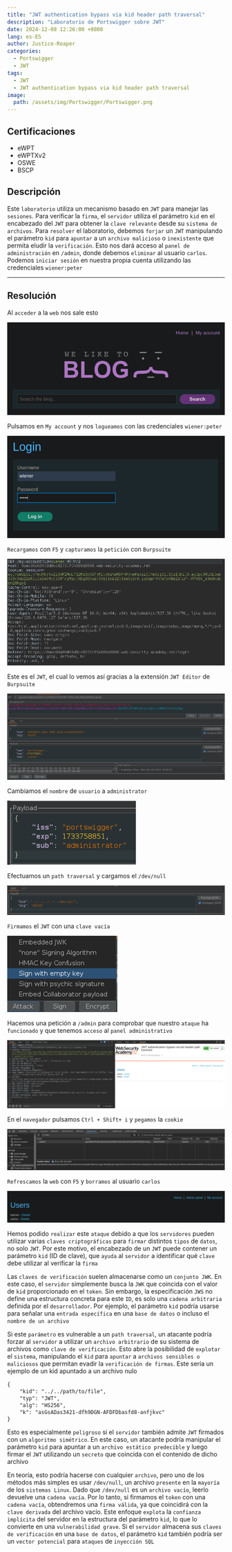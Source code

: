 ```yaml
---
title: "JWT authentication bypass via kid header path traversal"
description: "Laboratorio de Portswigger sobre JWT"
date: 2024-12-08 12:26:00 +0800
lang: es-ES
author: Justice-Reaper
categories:
  - Portswigger
  - JWT
tags:
  - JWT
  - JWT authentication bypass via kid header path traversal
image:
  path: /assets/img/Portswigger/Portswigger.png
---
```


## Certificaciones

- eWPT
- eWPTXv2
- OSWE
- BSCP
  
## Descripción

Este `laboratorio` utiliza un mecanismo basado en `JWT` para manejar las `sesiones`. Para verificar la `firma`, el `servidor` utiliza el parámetro `kid` en el encabezado del `JWT` para obtener la `clave relevante` desde su `sistema de archivos`. Para `resolver` el laboratorio, debemos `forjar` un `JWT` manipulando el parámetro `kid` para `apuntar` a un `archivo malicioso` o `inexistente` que permita eludir la `verificación`. Esto nos dará acceso al `panel de administración` en `/admin`, donde debemos `eliminar` al usuario `carlos`. Podemos `iniciar sesión` en nuestra propia cuenta utilizando las credenciales `wiener:peter`

---

## Resolución

Al `acceder` a la `web` nos sale esto

![](/assets/img/JWT-Lab-6/image_1.png)

Pulsamos en `My account` y nos `logueamos` con las credenciales `wiener:peter`

![](/assets/img/JWT-Lab-6/image_2.png)

`Recargamos` con `F5` y `capturamos` la `petición` con `Burpsuite`

![](/assets/img/JWT-Lab-6/image_3.png)

Este es el `JWT`, el cual lo vemos así gracias a la extensión `JWT Editor` de `Burpsuite`

![](/assets/img/JWT-Lab-6/image_4.png)

Cambiamos el `nombre` de `usuario` a `administrator`

![](/assets/img/JWT-Lab-6/image_5.png)

Efectuamos un `path traversal` y cargamos el `/dev/null`

![](/assets/img/JWT-Lab-6/image_6.png)

`Firmamos` el `JWT` con una `clave vacía`

![](/assets/img/JWT-Lab-6/image_7.png)

Hacemos una petición a `/admin` para comprobar que nuestro `ataque` ha `funcionado` y que tenemos `acceso` al `panel administrativo`

![](/assets/img/JWT-Lab-6/image_8.png)

En el `navegador` pulsamos `Ctrl + Shift+ i` y `pegamos` la `cookie`

![](/assets/img/JWT-Lab-6/image_9.png)

`Refrescamos` la `web` con `F5` y `borramos` al usuario `carlos`

![](/assets/img/JWT-Lab-6/image_10.png)

Hemos podido `realizar` este `ataque` debido a que los `servidores` pueden utilizar varias `claves criptográficas` para `firmar` distintos `tipos` de `datos`, no solo `JWT`. Por este motivo, el encabezado de un `JWT` puede contener un parámetro `kid` (ID de clave), que `ayuda` al `servidor` a identificar qué `clave` debe utilizar al verificar la `firma`

Las `claves de verificación` suelen almacenarse como un `conjunto JWK`. En este caso, el `servidor` simplemente busca la `JWK` que coincida con el valor de `kid` proporcionado en el `token`. Sin embargo, la especificación `JWS` no define una estructura concreta para este `ID`, es solo una `cadena arbitraria` definida por el `desarrollador`. Por ejemplo, el parámetro `kid` podría usarse para señalar una `entrada específica` en una `base de datos` o incluso el `nombre de un archivo`

Si este `parámetro` es vulnerable a un `path traversal`, un atacante podría forzar al `servidor` a utilizar un `archivo arbitrario` de su sistema de archivos como `clave de verificación`. Esto abre la posibilidad de `explotar` el `sistema`, manipulando el `kid` para `apuntar` a `archivos sensibles o maliciosos` que permitan evadir la `verificación de firmas`. Este sería un ejemplo de un kid apuntado a un archivo nulo

```
{
    "kid": "../../path/to/file",
    "typ": "JWT",
    "alg": "HS256",
    "k": "asGsADas3421-dfh9DGN-AFDFDbasfd8-anfjkvc"
}
```

Esto es especialmente `peligroso` si el `servidor` también admite `JWT` firmados con un `algoritmo simétrico`. En este caso, un atacante podría manipular el parámetro `kid` para apuntar a un `archivo estático predecible` y luego firmar el `JWT` utilizando un `secreto` que coincida con el contenido de dicho archivo

En teoría, esto podría hacerse con cualquier `archivo`, pero uno de los métodos más simples es usar `/dev/null`, un archivo `presente` en la `mayoría` de los `sistemas Linux`. Dado que `/dev/null` es un `archivo vacío`, leerlo devuelve una `cadena vacía`. Por lo tanto, si firmamos el `token` con una `cadena vacía`, obtendremos una `firma válida`, ya que coincidirá con la `clave derivada` del archivo vacío. Este enfoque `explota` la `confianza implícita` del servidor en la estructura del parámetro `kid`, lo que lo convierte en una `vulnerabilidad grave`. Si el `servidor` almacena sus `claves de verificación` en una `base de datos`, el parámetro `kid` también podría ser un `vector potencial` para `ataques` de `inyección SQL`
